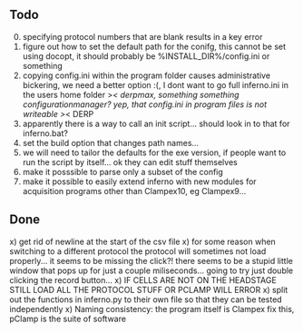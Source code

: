 Todo
----
0) specifying protocol numbers that are blank results in a key error
1) figure out how to set the default path for the conifg, this cannot be set using docopt, it should probably be %INSTALL_DIR%/config.ini or something
2) copying config.ini within the program folder causes administrative bickering, we need a better option :(, I dont want to go full inferno.ini in the users home folder >_< derpmax, something something configurationmanager? yep, that config.ini in program files is not writeable >_< DERP
3) apparently there is a way to call an init script... should look in to that for inferno.bat?
4) set the build option that changes path names...
5) we will need to tailor the defaults for the exe version, if people want to run the script by itself... ok they can edit stuff themselves
6) make it posssible to parse only a subset of the config
7) make it possible to easily extend inferno with new modules for acquisition programs other than Clampex10, eg Clampex9...


Done
----
x) get rid of newline at the start of the csv file
x) for some reason when switching to a different protocol the protocol will sometimes not load properly... it seems to be missing the click?! there seems to be a stupid little window that pops up for just a couple miliseconds... going to try just double clicking the record button...
x) IF CELLS ARE NOT ON THE HEADSTAGE STILL LOAD ALL THE PROTOCOL STUFF OR PCLAMP WILL ERROR
x) split out the functions in inferno.py to their own file so that they can be tested independently
x) Naming consistency: the program itself is Clampex fix this, pClamp is the suite of software
